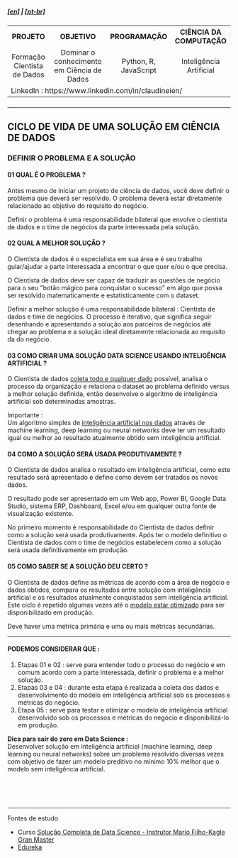 <h5><a href="blank_">[en]</a> | <a href="blank_">[pt-br]</a>
</h5>
<h5>
<div>
  <table>
    <tr>
      <th>PROJETO</th>
      <th>OBJETIVO</th>
      <th>PROGRAMAÇÃO</th>
      <th>CIÊNCIA DA COMPUTAÇÃO</th>
    </tr>
    <tr>
      <td align="center">Formação Cientista de Dados</td>
      <td align="center">Dominar o conhecimento em Ciência de Dados</td>
      <td align="center">Python, R, JavaScript</td>
      <td align="center">Inteligência Artificial</td>
    </tr>
    <tr>
        <td colspan="4">LinkedIn : https://www.linkedin.com/in/claudineien/</td>
    </tr>
  </table>
</div>
</h5>

<hr>
<h2>CICLO DE VIDA DE UMA SOLUÇÃO EM CIÊNCIA DE DADOS</h2>
<h3>DEFINIR O PROBLEMA E A SOLUÇÃO</h3>
<h4>01 QUAL É O PROBLEMA ?</h4>
<p>Antes mesmo de iniciar um projeto de ciência de dados, você deve definir o problema que deverá ser resolvido. O problema deverá estar diretamente relacionado ao objetivo do requisito do negócio.</p>
<p>Definir o problema é uma responsabilidade bilateral que envolve o cientista de dados e o time de negócios da parte interessada pela solução.</p>

<h4>02 QUAL A MELHOR SOLUÇÃO ?</h4>
<p>O Cientista de dados é o especialista em sua área e é seu trabalho guiar/ajudar a parte interessada a encontrar o que quer e/ou o que precisa.</p>
<p>O Cientista de dados deve ser capaz de traduzir as questões de negócio para o seu "botão mágico para conquistar o sucesso" em algo que possa ser resolvido matematicamente e estatisticamente com o dataset.</p>
<p>Definir a melhor solução é uma responsabilidade bilateral : Cientista de dados e time de negócios. O processo é iterativo, que significa seguir desenhando e apresentando a solução aos parceiros de negócios até chegar ao problema e a solução ideal diretamente relacionada ao requisito da do negócio.</p>

<h4>03 COMO CRIAR UMA SOLUÇÃO DATA SCIENCE USANDO INTELIGÊNCIA ARTIFICIAL ?</h4>
<p>O Cientista de dados <a href="/0-documentation/0-ciclo-de-vida0.md">coleta todo e qualquer dado</a> possível, analisa o processo da organização e relaciona o dataset ao problema definido versus a melhor solução definida, então desenvolve o algoritmo de inteligência artificial sob determinadas amostras.</p>
<p>Importante : <br>
Um algoritmo simples de <a href="/0-documentation/0-ciclo-de-vida0.md">inteligência artificial nos dados</a> através de machine learning, deep learning ou neural networks deve ter um resultado igual ou melhor ao resultado atualmente obtido sem inteligência artificial.</p>

<h4>04 COMO A SOLUÇÃO SERÁ USADA PRODUTIVAMENTE ?</h4>
<p>O Cientista de dados analisa o resultado em inteligência artificial, como este resultado será apresentado e define como devem ser tratados os novos dados.</p>
<p>O resultado pode ser apresentado em um Web app, Power BI, Google Data Studio, sistema ERP, Dashboard, Excel e/ou em qualquer outra fonte de visualização existente.</p>
<p>No primeiro momento é responsabilidade do Cientista de dados definir como a solução será usada produtivamente. Após ter o modelo definitivo o Cientista de dados com o time de negócios estabelecem como a solução será usada definitivamente em produção.</p>

<h4>05 COMO SABER SE A SOLUÇÃO DEU CERTO ?</h4>
<p>O Cientista de dados define as métricas de acordo com a área de negócio e dados obtidos, compara os resultados entre solução com inteligência artificial e os resultados atualmente conquistados sem inteligência artificial. Este ciclo é repetido algumas vezes até o <a href="/0-documentation/0-ciclo-de-vida0.md">modelo estar otimizado</a> para ser disponibilizado em produção.</p>
<p>Deve haver uma métrica primária e uma ou mais métricas secundárias.</p>

<hr>
<h4>PODEMOS CONSIDERAR QUE :</h4>
    <ol>
        <li>Etapas 01 e 02 : serve para entender todo o processo do negócio e em comum acordo com a parte interessada, definir o problema e a melhor solução.</li>
        <li>Etapas 03 e 04 : durante esta etapa é realizada a coleta dos dados e desenvolvimento do modelo em inteligência artificial sob os processos e métricas do negócio.</li>
        <li>Etapa 05 : serve para testar e otimizar o modelo de inteligência artificial desenvolvido sob os processos e métricas do negócio e disponibilizá-lo em produção.</li>
    </ol>
<p><strong>Dica para sair do zero em Data Science :</strong><br>
Desenvolver solução em inteligência artificial (machine learning, deep learning ou neural networks) sobre um problema resolvido diversas vezes com objetivo de fazer um modelo preditivo no mínimo 10% melhor que o modelo sem inteligência artificial.</p>
<br><br><br>
<hr>
<p>Fontes de estudo
    <ul>
        <li>Curso <a href="https://curso.mariofilho.com/">   
        Solução Completa de Data Science - Instrutor Mario Filho-Kagle Gran Master</a></li>
        <li><a href="https://www.edureka.co/blog/data-science-projects/#A%20Basic%20Approach%20To%20Solving%20A%20Problem%20Using%20Data%20Science">Edureka</a></li>
    </ul>
</p>
